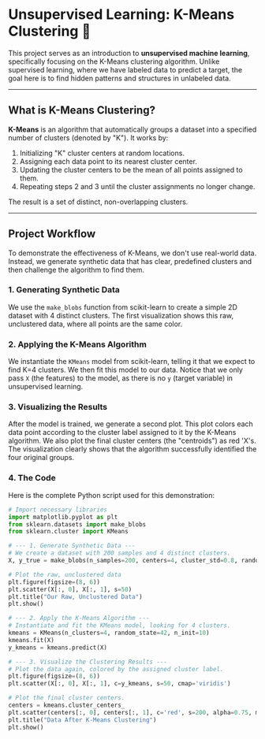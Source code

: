 # Unsupervised Learning: K-Means Clustering 🧠

This project serves as an introduction to **unsupervised machine learning**, specifically focusing on the K-Means clustering algorithm. Unlike supervised learning, where we have labeled data to predict a target, the goal here is to find hidden patterns and structures in unlabeled data.

---

## What is K-Means Clustering?

**K-Means** is an algorithm that automatically groups a dataset into a specified number of clusters (denoted by "K"). It works by:

1. Initializing "K" cluster centers at random locations.
2. Assigning each data point to its nearest cluster center.
3. Updating the cluster centers to be the mean of all points assigned to them.
4. Repeating steps 2 and 3 until the cluster assignments no longer change.

The result is a set of distinct, non-overlapping clusters.

---

## Project Workflow

To demonstrate the effectiveness of K-Means, we don't use real-world data. Instead, we generate synthetic data that has clear, predefined clusters and then challenge the algorithm to find them.

### 1. Generating Synthetic Data
We use the `make_blobs` function from scikit-learn to create a simple 2D dataset with 4 distinct clusters. The first visualization shows this raw, unclustered data, where all points are the same color.

### 2. Applying the K-Means Algorithm
We instantiate the `KMeans` model from scikit-learn, telling it that we expect to find K=4 clusters. We then fit this model to our data. Notice that we only pass `X` (the features) to the model, as there is no `y` (target variable) in unsupervised learning.

### 3. Visualizing the Results
After the model is trained, we generate a second plot. This plot colors each data point according to the cluster label assigned to it by the K-Means algorithm. We also plot the final cluster centers (the "centroids") as red 'X's. The visualization clearly shows that the algorithm successfully identified the four original groups.

### 4. The Code
Here is the complete Python script used for this demonstration:

```python
# Import necessary libraries
import matplotlib.pyplot as plt
from sklearn.datasets import make_blobs
from sklearn.cluster import KMeans

# --- 1. Generate Synthetic Data ---
# We create a dataset with 200 samples and 4 distinct clusters.
X, y_true = make_blobs(n_samples=200, centers=4, cluster_std=0.8, random_state=42)

# Plot the raw, unclustered data
plt.figure(figsize=(8, 6))
plt.scatter(X[:, 0], X[:, 1], s=50)
plt.title("Our Raw, Unclustered Data")
plt.show()

# --- 2. Apply the K-Means Algorithm ---
# Instantiate and fit the KMeans model, looking for 4 clusters.
kmeans = KMeans(n_clusters=4, random_state=42, n_init=10)
kmeans.fit(X)
y_kmeans = kmeans.predict(X)

# --- 3. Visualize the Clustering Results ---
# Plot the data again, colored by the assigned cluster label.
plt.figure(figsize=(8, 6))
plt.scatter(X[:, 0], X[:, 1], c=y_kmeans, s=50, cmap='viridis')

# Plot the final cluster centers.
centers = kmeans.cluster_centers_
plt.scatter(centers[:, 0], centers[:, 1], c='red', s=200, alpha=0.75, marker='X')
plt.title("Data After K-Means Clustering")
plt.show()
```
